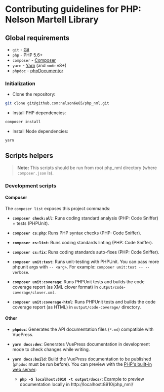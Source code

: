 # Contributing guidelines for PHP: Nelson Martell Library

## Global requirements
- `git` - [Git](https://git-scm.com/)
- `php` - PHP 5.6+
- `composer` - [Composer](https://getcomposer.org/)
- `yarn` - [Yarn](https://yarnpkg.com) (and `node` v8+)
- `phpdoc` - [phpDocumentor](https://www.phpdoc.org/)

### Initialization

- Clone the repository:
```bash
git clone git@github.com:nelson6e65/php_nml.git
```

- Install PHP dependencies:
```bash
composer install
```

- Install Node dependencies:
```bash
yarn
```


## Scripts helpers

> **Note:** This scripts should be run from root php_nml directory (where `composer.json` is).


### Development scripts

#### Composer

The `composer list` exposes this project commands:

- **`composer check:all`**: Runs coding standard analysis (PHP: Code Sniffer) + tests (PHPUnit).

- **`composer cs:php`**: Runs PHP syntax checks (PHP: Code Sniffer).

- **`composer cs:lint`**: Runs coding standards linting (PHP: Code Sniffer).

- **`composer cs:fix`**: Runs coding standards auto-fixes (PHP: Code Sniffer).

- **`composer unit:test`**: Runs unit-testing with PHPUnit. You can pass more phpunit args with `-- <arg>`. For example: `composer unit:test -- --verbose`.

- **`composer unit:coverage`**: Runs PHPUnit tests and builds the code coverage report (as XML clover format) in `output/code-coverage/clover.xml`.

- **`composer unit:coverage-html`**: Runs PHPUnit tests and builds the code coverage report (as HTML) in `output/code-coverage/` directory.


#### Other
- **`phpdoc`**: Generates the API documentation files (`*.md`) compatible with VuePress.

- **`yarn docs:dev`**: Generates VuePress documentation in development mode to check changes while writing.

- **`yarn docs:build`**: Build the VuePress documentation to be published (`phpdoc` must be run before). You can preview with the [PHP's built-in web server](http://php.net/manual/features.commandline.webserver.php):
  - **`php -S localhost:8910 -t output/docs/`**: Example to preview documentation locally in http://localhost:8910/php_nml/
